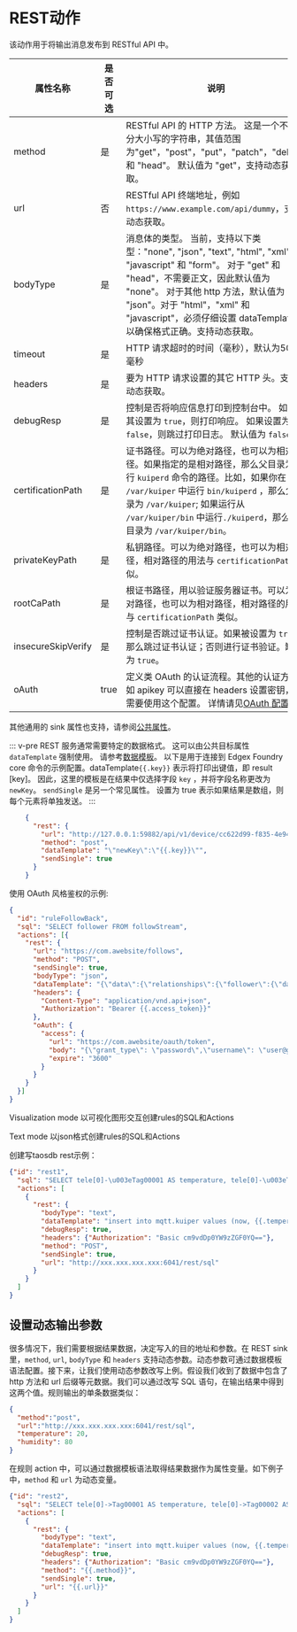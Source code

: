 # REST动作

该动作用于将输出消息发布到 RESTful API 中。

| 属性名称               | 是否可选 | 说明                                                                                                                                                                                                                  |
|--------------------|------|---------------------------------------------------------------------------------------------------------------------------------------------------------------------------------------------------------------------|
| method             | 是    | RESTful API 的 HTTP 方法。 这是一个不区分大小写的字符串，其值范围为"get"，"post"，"put"，"patch"，"delete" 和 "head"。 默认值为 "get"，支持动态获取。                                                                                                         |
| url                | 否    | RESTful API 终端地址，例如 `https://www.example.com/api/dummy`，支持动态获取。                                                                                                                                                     |
| bodyType           | 是    | 消息体的类型。 当前，支持以下类型："none", "json", "text", "html", "xml", "javascript"  和 "form"。 对于 "get" 和 "head"，不需要正文，因此默认值为 "none"。 对于其他 http 方法，默认值为 "json"。对于 "html"，"xml" 和 "javascript"，必须仔细设置 dataTemplate 以确保格式正确。支持动态获取。 |
| timeout            | 是    | HTTP 请求超时的时间（毫秒），默认为5000毫秒                                                                                                                                                                                          |
| headers            | 是    | 要为 HTTP 请求设置的其它 HTTP 头。支持动态获取。                                                                                                                                                                                      |
| debugResp          | 是    | 控制是否将响应信息打印到控制台中。 如果将其设置为 `true`，则打印响应。 如果设置为`false`，则跳过打印日志。 默认值为 `false`。                                                                                                                                         |
| certificationPath  | 是    | 证书路径。可以为绝对路径，也可以为相对路径。如果指定的是相对路径，那么父目录为执行 `kuiperd` 命令的路径。比如，如果你在 `/var/kuiper` 中运行 `bin/kuiperd` ，那么父目录为 `/var/kuiper`; 如果运行从 `/var/kuiper/bin` 中运行`./kuiperd`，那么父目录为 `/var/kuiper/bin`。                           |
| privateKeyPath     | 是    | 私钥路径。可以为绝对路径，也可以为相对路径，相对路径的用法与 `certificationPath` 类似。                                                                                                                                                              |
| rootCaPath         | 是    | 根证书路径，用以验证服务器证书。可以为绝对路径，也可以为相对路径，相对路径的用法与 `certificationPath` 类似。                                                                                                                                                   |
| insecureSkipVerify | 是    | 控制是否跳过证书认证。如果被设置为 `true`，那么跳过证书认证；否则进行证书验证。缺省为 `true`。                                                                                                                                                              |
| oAuth              | true | 定义类 OAuth 的认证流程。其他的认证方式如 apikey 可以直接在 headers 设置密钥，不需要使用这个配置。 详情请见[OAuth 配置](../../sources/builtin/http_pull.md#OAuth)。                                                                                             |
其他通用的 sink 属性也支持，请参阅[公共属性](../overview.md#公共属性)。

::: v-pre
REST 服务通常需要特定的数据格式。 这可以由公共目标属性 `dataTemplate` 强制使用。 请参考[数据模板](../data_template.md)。 以下是用于连接到 Edgex Foundry core 命令的示例配置。dataTemplate`{{.key}}` 表示将打印出键值，即 result [key]。 因此，这里的模板是在结果中仅选择字段 `key` ，并将字段名称更改为 `newKey`。 `sendSingle` 是另一个常见属性。 设置为 true 表示如果结果是数组，则每个元素将单独发送。
:::

```json
    {
      "rest": {
        "url": "http://127.0.0.1:59882/api/v1/device/cc622d99-f835-4e94-b5cb-b1eff8699dc4/command/51fce08a-ae19-4bce-b431-b9f363bba705",
        "method": "post",
        "dataTemplate": "\"newKey\":\"{{.key}}\"",
        "sendSingle": true
      }
    }
```

使用 OAuth 风格鉴权的示例:

```json
{
  "id": "ruleFollowBack",
  "sql": "SELECT follower FROM followStream",
  "actions": [{
    "rest": {
      "url": "https://com.awebsite/follows",
      "method": "POST",
      "sendSingle": true,
      "bodyType": "json",
      "dataTemplate": "{\"data\":{\"relationships\":{\"follower\":{\"data\":{\"type\":\"users\",\"id\":\"1398589\"}},\"followed\":{\"data\":{\"type\":\"users\",\"id\":\"{{.follower}}\"}}},\"type\":\"follows\"}}",
      "headers": {
        "Content-Type": "application/vnd.api+json",
        "Authorization": "Bearer {{.access_token}}"
      },
      "oAuth": {
        "access": {
          "url": "https://com.awebsite/oauth/token",
          "body": "{\"grant_type\": \"password\",\"username\": \"user@gmail.com\",\"password\": \"mypass\"}",
          "expire": "3600"
        }
      }
    }
  }]
}
```

Visualization mode
以可视化图形交互创建rules的SQL和Actions

Text mode
以json格式创建rules的SQL和Actions

创建写taosdb rest示例：

```json
{"id": "rest1",
  "sql": "SELECT tele[0]-\u003eTag00001 AS temperature, tele[0]-\u003eTag00002 AS humidity FROM neuron", 
  "actions": [
    {
      "rest": {
        "bodyType": "text",
        "dataTemplate": "insert into mqtt.kuiper values (now, {{.temperature}}, {{.humidity}})", 
        "debugResp": true,
        "headers": {"Authorization": "Basic cm9vdDp0YW9zZGF0YQ=="},
        "method": "POST",
        "sendSingle": true,
        "url": "http://xxx.xxx.xxx.xxx:6041/rest/sql"
      }
    }
  ]
}
```

## 设置动态输出参数

很多情况下，我们需要根据结果数据，决定写入的目的地址和参数。在 REST sink 里，`method`, `url`, `bodyType` 和 `headers` 支持动态参数。动态参数可通过数据模板语法配置。接下来，让我们使用动态参数改写上例。假设我们收到了数据中包含了 http 方法和 url 后缀等元数据。我们可以通过改写 SQL 语句，在输出结果中得到这两个值。规则输出的单条数据类似：

```json
{
  "method":"post",
  "url":"http://xxx.xxx.xxx.xxx:6041/rest/sql",
  "temperature": 20,
  "humidity": 80
}
```

在规则 action 中，可以通过数据模板语法取得结果数据作为属性变量。如下例子中，`method` 和 `url` 为动态变量。

```json
{"id": "rest2",
  "sql": "SELECT tele[0]->Tag00001 AS temperature, tele[0]->Tag00002 AS humidity, method, concat(\"http://xxx.xxx.xxx.xxx:6041/rest/sql\", urlPostfix) as url FROM neuron", 
  "actions": [
    {
      "rest": {
        "bodyType": "text",
        "dataTemplate": "insert into mqtt.kuiper values (now, {{.temperature}}, {{.humidity}})", 
        "debugResp": true,
        "headers": {"Authorization": "Basic cm9vdDp0YW9zZGF0YQ=="},
        "method": "{{.method}}",
        "sendSingle": true,
        "url": "{{.url}}"
      }
    }
  ]
}
```